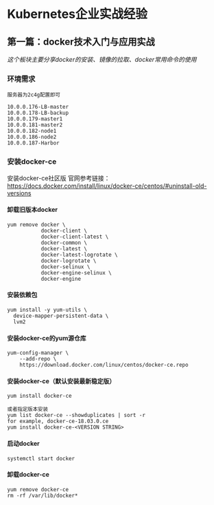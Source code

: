 # Kubernetes企业实战经验
## 第一篇：docker技术入门与应用实战
*这个板块主要分享docker的安装、镜像的拉取、docker常用命令的使用*
### 环境需求
```
服务器为2c4g配置即可

10.0.0.176-LB-master
10.0.0.178-LB-backup
10.0.0.179-master1
10.0.0.181-master2
10.0.0.182-node1
10.0.0.186-node2
10.0.0.187-Harbor
```
### 安装docker-ce
安装docker-ce社区版
官网参考链接：
https://docs.docker.com/install/linux/docker-ce/centos/#uninstall-old-versions

#### 卸载旧版本docker
```
yum remove docker \
           docker-client \
           docker-client-latest \
           docker-common \
           docker-latest \
           docker-latest-logrotate \
           docker-logrotate \
           docker-selinux \
           docker-engine-selinux \
           docker-engine
```   
#### 安装依赖包
``` 
yum install -y yum-utils \
  device-mapper-persistent-data \
  lvm2
``` 
#### 安装docker-ce的yum源仓库
```
yum-config-manager \
    --add-repo \
    https://download.docker.com/linux/centos/docker-ce.repo
``` 
#### 安装docker-ce（默认安装最新稳定版）
```
yum install docker-ce
```
```
或者指定版本安装
yum list docker-ce --showduplicates | sort -r
for example, docker-ce-18.03.0.ce
yum install docker-ce-<VERSION STRING>
```
#### 启动docker
```
systemctl start docker
```
#### 卸载docker-ce
```
yum remove docker-ce
rm -rf /var/lib/docker*
```


